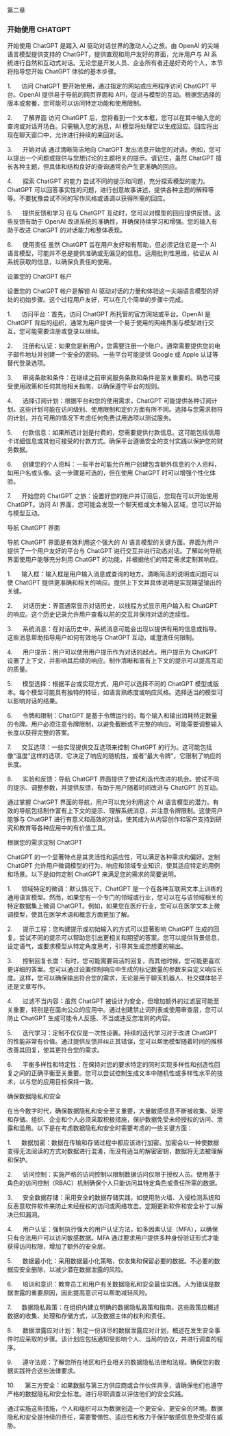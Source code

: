 第二章

### 开始使用 CHATGPT

开始使用 ChatGPT 是踏入 AI 驱动对话世界的激动人心之旅。由 OpenAI 的尖端语言模型提供支持的 ChatGPT，提供直观和用户友好的界面，允许用户与 AI 系统进行自然和互动式对话。无论您是开发人员、企业所有者还是好奇的个人，本节将指导您开始 ChatGPT 体验的基本步骤。

1.      访问 ChatGPT 要开始使用，通过指定的网站或应用程序访问 ChatGPT 平台。OpenAI 提供易于导航的网页界面和 API，促进与模型的互动。根据您选择的版本或套餐，您可能可以访问特定功能和使用限制。

2.      了解界面 访问 ChatGPT 后，您将看到一个文本框，您可以在其中输入您的查询或对话开场白。只需输入您的消息，AI 模型将处理它以生成回应。回应将出现在聊天窗口中，允许进行持续的来回对话。

3.      开始对话 通过清晰简洁地向 ChatGPT 发出消息开始您的对话。例如，您可以提出一个问题或提供与您想讨论的主题相关的提示。请记住，虽然 ChatGPT 擅长各种主题，但具体和结构良好的查询通常会产生更准确的回应。

4.      探索 ChatGPT 的能力 尝试不同的提示和问题，充分探索模型的能力。ChatGPT 可以回答事实性的问题，进行创意故事讲述，提供各种主题的解释等等。不要犹豫尝试不同的写作风格或语调以获得所需的回应。

5.      提供反馈和学习 在与 ChatGPT 互动时，您可以对模型的回应提供反馈。这些反馈有助于 OpenAI 改进系统的准确性，并确保持续学习和增强。您的输入有助于改进 ChatGPT 的对话能力和整体表现。

6.      使用责任 虽然 ChatGPT 旨在用户友好和有帮助，但必须记住它是一个 AI 语言模型，可能并不总是提供准确或无偏见的信息。运用批判性思维，验证从 AI 系统获取的信息，以确保负责任的使用。

设置您的 ChatGPT 帐户

设置您的 ChatGPT 帐户是解锁 AI 驱动对话的力量和体验这一尖端语言模型的好处的初始步骤。这个过程用户友好，可以在几个简单的步骤中完成。

1.      访问平台：首先，访问 ChatGPT 所托管的官方网站或平台。OpenAI 是 ChatGPT 背后的组织，通常为用户提供一个易于使用的网络界面与模型进行交互。您可能需要注册或登录以继续。

2.      注册和认证：如果您是新用户，您需要注册一个账户。通常需要提供您的电子邮件地址并创建一个安全的密码。一些平台可能提供 Google 或 Apple 认证等替代登录选项。

3.      审阅条款和条件：在继续之前审阅服务条款和条件是至关重要的。熟悉可接受使用政策和任何其他相关指南，以确保遵守平台的规则。

4.      选择订阅计划：根据平台和您的使用需求，ChatGPT 可能提供各种订阅计划。这些计划可能在访问级别、使用限制和定价方面有所不同。选择与您需求相符的计划，并在可用的情况下考虑任何免费试用选项以测试服务。

5.      付款信息：如果所选计划是付费的，您需要提供付款信息。这可能包括信用卡详细信息或其他可接受的付款方式。确保平台遵循安全的支付实践以保护您的财务数据。

6.      创建您的个人资料：一些平台可能允许用户创建包含额外信息的个人资料，如用户名或头像。这一步骤是可选的，但在使用 ChatGPT 时可以增强个性化体验。

7.      开始您的 ChatGPT 之旅：设置好您的账户并订阅后，您现在可以开始使用 ChatGPT。访问 AI 界面，您可能会发现一个聊天框或文本输入区域，您可以开始与模型互动。

导航 ChatGPT 界面

导航 ChatGPT 界面是有效利用这个强大的 AI 语言模型的关键方面。界面为用户提供了一个用户友好的平台与 ChatGPT 进行交互并进行动态对话。了解如何导航界面使用户能够充分利用 ChatGPT 的功能，并根据他们的特定需求定制其响应。

1.      输入框：输入框是用户输入消息或查询的地方。清晰简洁的说明或问题可以使 ChatGPT 提供更准确和相关的响应。提供上下文并具体说明是实现期望输出的关键。

2.      对话历史：界面通常显示对话历史，以线程方式显示用户输入和 ChatGPT 的响应。这个历史记录允许用户查看以前的交互并保持对话的连续性。

3.      系统消息：在对话历史中，系统消息可能会出现以提供有用的信息或指导。这些消息帮助指导用户如何有效地与 ChatGPT 互动，或澄清任何限制。

4.      用户提示：用户可以使用用户提示作为对话的起点。用户提示为 ChatGPT 设置了上下文，并影响其后续的响应。制作清晰和富有上下文的提示可以提高互动的质量。

5.      模型选择：根据平台或实现方式，用户可以选择不同的 ChatGPT 模型或版本。每个模型可能具有独特的特征，如语言熟练度或响应风格。选择适当的模型可以影响对话的结果。

6.      令牌和限制：ChatGPT 是基于令牌运行的，每个输入和输出消耗特定数量的令牌。用户必须注意令牌限制，以避免截断或不完整的响应。可能需要调整输入长度以获得完整的答案。

7.      交互选项：一些实现提供交互选项来控制 ChatGPT 的行为。这可能包括像“温度”这样的选项，它决定了响应的随机性，或者“最大令牌”，它限制了响应的长度。

8.      实验和反馈：导航 ChatGPT 界面提供了尝试和迭代改进的机会。尝试不同的提示、调整参数，并提供反馈，有助于用户随着时间改进与 ChatGPT 的互动。

通过掌握 ChatGPT 界面的导航，用户可以充分利用这个 AI 语言模型的潜力。有效的导航包括制作富有上下文的提示、理解系统消息，并注意令牌限制。这使用户能够与 ChatGPT 进行有意义和高效的对话，使其成为从内容创作和客户支持到研究和教育等各种应用中的有价值工具。

根据您的需求定制 ChatGPT

ChatGPT 的一个显著特点是其灵活性和适应性，可以满足各种需求和偏好。定制 ChatGPT 允许用户微调模型的行为、响应和领域专业知识，使其适应特定的用例和场景。以下是如何定制 ChatGPT 来满足您的需求的简要说明。

1.      领域特定的微调：默认情况下，ChatGPT 是一个在各种互联网文本上训练的通用语言模型。然而，如果您有一个专门的领域或行业，您可以在与该领域相关的特定数据集上微调 ChatGPT。例如，如果您在医疗行业，您可以在医学文本上微调模型，使其在医学术语和概念方面更加了解。

2.      提示工程：您构建提示或初始输入的方式可以显著影响 ChatGPT 生成的回复。尝试不同的提示可以帮助您引出更相关和期望的答案。您可以提供背景信息，设定语气，或要求模型从特定角度思考，引导其生成您想要的输出。

3.      控制回复长度：有时，您可能需要简洁的回复，而其他时候，您可能更喜欢更详细的答案。您可以通过设置控制响应中生成的标记数量的参数来自定义响应长度。这样，您可以确保输出符合您的需求，无论是用于聊天机器人、社交媒体帖子还是文章写作。

4.      过滤不当内容：虽然 ChatGPT 被设计为安全，但增加额外的过滤层可能至关重要，特别是在面向公众的应用中。通过创建禁止词列表或使用审查层，您可以防止 ChatGPT 生成可能令人反感、不当或违反您准则的内容。

5.      迭代学习：定制不仅仅是一次性设置。持续的迭代学习对于改进 ChatGPT 的性能非常有价值。通过提供反馈并纠正其错误，您可以帮助模型随着时间的推移改善其回复，使其更符合您的需求。

6.      平衡多样性和特定性：在保持对您的要求特定的同时实现多样性和创造性回复之间的正确平衡至关重要。您可以尝试控制生成文本中随机性或多样性水平的技术，以与您的应用目标保持一致。

确保数据隐私和安全

在当今数字时代，确保数据隐私和安全至关重要，大量敏感信息不断被收集、处理和存储。组织、企业和个人必须采取积极措施，保护数据免受未经授权的访问、泄露和滥用。以下是在考虑数据隐私和安全时需要考虑的一些关键方面：

1.      数据加密：数据在传输和存储过程中都应该进行加密。加密会以一种使数据变得无法阅读的方式对数据进行混淆，而没有适当的解密密钥，数据将无法被理解和保护。

2.      访问控制：实施严格的访问控制以限制数据访问仅限于授权人员。使用基于角色的访问控制（RBAC）机制确保个人只能访问其特定角色或责任所需的数据。

3.      安全数据存储：采用安全的数据存储实践，如使用防火墙、入侵检测系统和反恶意软件软件来防止未经授权的访问或网络攻击。定期更新软件和安全补丁以解决已知漏洞。

4.      用户认证：强制执行强大的用户认证方法，如多因素认证（MFA），以确保只有合法用户可以访问敏感数据。MFA 通过要求用户提供多种身份验证形式才能获得访问权限，增加了额外的安全层。

5.      数据最小化：采用数据最小化策略，仅收集和保留必要的数据。不必要的数据应安全删除，以减少潜在数据泄露的风险。

6.      培训和意识：教育员工和用户有关数据隐私和安全最佳实践。人为错误是数据泄露的重要原因，因此提高意识可以帮助减轻风险。

7.      数据隐私政策：在组织内建立明确的数据隐私政策和指南。这些政策应概述数据的收集、处理和存储方式，以及数据主体的权利和责任。

8.      数据泄露应对计划：制定一份详尽的数据泄露应对计划，概述在发生安全事件时应采取的步骤。该计划应包括通知受影响个人、当局的协议，并进行调查的程序。

9.      遵守法规：了解您所在地区和行业相关的数据隐私法律和法规。确保您的数据实践符合这些法律要求。

10.      第三方安全：如果数据与第三方供应商或合作伙伴共享，请确保他们也遵守严格的数据隐私和安全标准。进行尽职调查以评估他们的安全实践。

通过实施这些措施，个人和组织可以为数据创造一个更安全、更安全的环境。数据隐私和安全是持续的责任，需要警惕性、适应性和致力于保护敏感信息免受潜在威胁。
